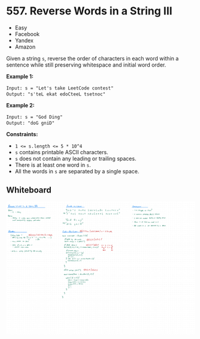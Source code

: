 # 557. Reverse Words in a String III
- Easy
- Facebook
- Yandex
- Amazon

Given a string `s`, reverse the order of characters in each word within a
sentence while still preserving whitespace and initial word order.

**Example 1:**
```
Input: s = "Let's take LeetCode contest"
Output: "s'teL ekat edoCteeL tsetnoc"
```

**Example 2:**
```
Input: s = "God Ding"
Output: "doG gniD"
```

**Constraints:**
- `1 <= s.length <= 5 * 10^4`
- `s` contains printable ASCII characters.
- `s` does not contain any leading or trailing spaces.
- There is at least one word in `s`.
- All the words in `s` are separated by a single space.

## Whiteboard
![Whiteboard Image 01][whiteboard-image-01]

<!-- Refs -->
[whiteboard-image-01]: whiteboard-01.jpg
